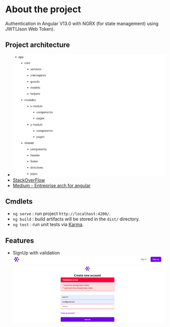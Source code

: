 # About the project

Authentication in Angular V13.0 with NGRX (for state management) using JWT(Json Web Token).

## Project architecture
- ![Scalable architecture](./assets/Project_Architecture.png)
- [StackOverFlow](https://stackoverflow.com/a/70525415)
- [Medium - Entreprise arch for angular](https://medium.com/@shijin_nath/angular-right-file-structure-and-best-practices-that-help-to-scale-2020-52ce8d967df5)

## Cmdlets

- `ng serve` :  run project `http://localhost:4200/`.
- `ng build` : build artifacts will be stored in the `dist/` directory.
- `ng test` : run unit tests via [Karma](https://karma-runner.github.io).

## Features
- SignUp with validation
  ![SignUp](./assets/SignUp.png)
